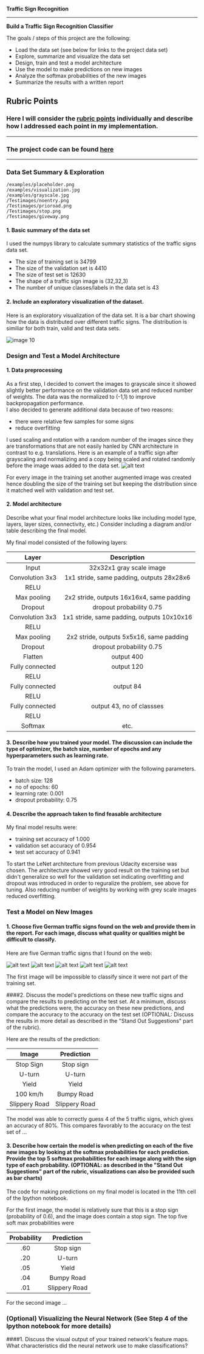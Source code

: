 **Traffic Sign Recognition** 


---

**Build a Traffic Sign Recognition Classifier**

The goals / steps of this project are the following:
* Load the data set (see below for links to the project data set)
* Explore, summarize and visualize the data set
* Design, train and test a model architecture
* Use the model to make predictions on new images
* Analyze the softmax probabilities of the new images
* Summarize the results with a written report


[//]: # (Image References)

[image1]: ./examples/visualization.jpg "Visualization"
[image2]: ./examples/grayscale.jpg "Grayscaling"
[image3]: ./examples/random_noise.jpg "Random Noise"
[image4]: ./examples/placeholder.png "Traffic Sign 1"
[image5]: ./examples/placeholder.png "Traffic Sign 2"
[image6]: ./examples/placeholder.png "Traffic Sign 3"
[image7]: ./examples/placeholder.png "Traffic Sign 4"
[image8]: ./examples/placeholder.png "Traffic Sign 5"
[image10]: ./data_dist.png "Data distribution"

## Rubric Points
### Here I will consider the [rubric points](https://review.udacity.com/#!/rubrics/481/view) individually and describe how I addressed each point in my implementation.  

---
### The project code can be found [here](https://github.com/ChristerAkerblom/Udacity/blob/master/Traffic_Sign_Classifier-Grey%20scale-v2.ipynb) 
---

### Data Set Summary & Exploration

	/examples/placeholder.png 	
	/examples/visualization.jpg 	
	/examples/grayscale.jpg 	
	/Testimages/noentry.png 	
	/Testimages/prioroad.png 	
	/Testimages/stop.png 	
	/Testimages/giveway.png 
	
#### 1. Basic summary of the data set
I used the numpys library to calculate summary statistics of the traffic signs data set.

* The size of training set is 34799
* The size of the validation set is 4410
* The size of test set is 12630
* The shape of a traffic sign image is (32,32,3)
* The number of unique classes/labels in the data set is 43

#### 2. Include an exploratory visualization of the dataset.
Here is an exploratory visualization of the data set. It is a bar chart showing how the data is distributed over different traffic signs. The distribution is similiar for both train, valid and test data sets.

![image 10](https://github.com/ChristerAkerblom/Udacity/blob/master/data_dist.png)


### Design and Test a Model Architecture

#### 1. Data preprocessing

As a first step, I decided to convert the images to grayscale since it showed slightly better performance on the validation data set and reduced number of weights. The data was the normalized to (-1,1) to improve backpropagation performance.  
I also decided to generate additional data because of two reasons:
* there were relative few samples for some signs
* reduce overfitting

I used scaling and rotation with a random number of the images since they are transformations that are not easily hanled by CNN architecture in contrast to e.g. translations. Here is an example of a traffic sign after grayscaling and normalizing and a copy being scaled and rotated randomly before the image waas added to the data set.
![alt text](https://github.com/ChristerAkerblom/Udacity/blob/master/scale_rot.png)

For every image in the training set another augmented image was created hence doubling the size of the training set but keeping the distribution since it matched well with validation and test set.

#### 2. Model architecture 
Describe what your final model architecture looks like including model type, layers, layer sizes, connectivity, etc.) Consider including a diagram and/or table describing the final model.

My final model consisted of the following layers:

| Layer         	|     Description	        			| 
|:---------------------:|:-----------------------------------------------------:| 
| Input         	| 32x32x1 gray scale image   				| 
| Convolution 3x3     	| 1x1 stride, same padding, outputs 28x28x6 		|
| RELU			|							|
| Max pooling	      	| 2x2 stride,  outputs 16x16x4, same padding 		|
| Dropout		| dropout probability 0.75				|
| Convolution 3x3	| 1x1 stride, same padding, outputs 10x10x16		|
| RELU			|							|
| Max pooling		| 2x2 stride, outputs 5x5x16, same padding 		|	
| Dropout		| dropout probability 0.75				|
| Flatten		| output 400 		     				|
| Fully connected	| output 120						|
| RELU			| 							|
| Fully connected	| output 84						|
| RELU			| 							|
| Fully connected	| output 43, no of classses				|
| RELU			| 							|
| Softmax		| etc.        						|


#### 3. Describe how you trained your model. The discussion can include the type of optimizer, the batch size, number of epochs and any hyperparameters such as learning rate.

To train the model, I used an Adam optimizer with the following parameters.

* batch size: 128
* no of epochs: 60
* learning rate: 0.001
* dropout probability: 0.75

#### 4. Describe the approach taken to find feasable architecture 

My final model results were:
* training set accuracy of 1.000
* validation set accuracy of 0.954
* test set accuracy of 0.941

To start the LeNet architecture from previous Udacity excersise was chosen. The architecture showed very good result on the training set but didn't generalize so well for the validation set indicating overfitting and dropout was introduced in order to reguralize the problem, see above for tuning. Also reducing number of weights by working with grey scale images reduced overfitting. 


### Test a Model on New Images

#### 1. Choose five German traffic signs found on the web and provide them in the report. For each image, discuss what quality or qualities might be difficult to classify.

Here are five German traffic signs that I found on the web:

![alt text][image4] ![alt text][image5] ![alt text][image6] 
![alt text][image7] ![alt text][image8]

The first image will be impossible to classify since it were not part of the training set.

####2. Discuss the model's predictions on these new traffic signs and compare the results to predicting on the test set. At a minimum, discuss what the predictions were, the accuracy on these new predictions, and compare the accuracy to the accuracy on the test set (OPTIONAL: Discuss the results in more detail as described in the "Stand Out Suggestions" part of the rubric).

Here are the results of the prediction:

| Image			        |     Prediction	        					| 
|:---------------------:|:---------------------------------------------:| 
| Stop Sign      		| Stop sign   									| 
| U-turn     			| U-turn 										|
| Yield					| Yield											|
| 100 km/h	      		| Bumpy Road					 				|
| Slippery Road			| Slippery Road      							|


The model was able to correctly guess 4 of the 5 traffic signs, which gives an accuracy of 80%. This compares favorably to the accuracy on the test set of ...

#### 3. Describe how certain the model is when predicting on each of the five new images by looking at the softmax probabilities for each prediction. Provide the top 5 softmax probabilities for each image along with the sign type of each probability. (OPTIONAL: as described in the "Stand Out Suggestions" part of the rubric, visualizations can also be provided such as bar charts)

The code for making predictions on my final model is located in the 11th cell of the Ipython notebook.

For the first image, the model is relatively sure that this is a stop sign (probability of 0.6), and the image does contain a stop sign. The top five soft max probabilities were

| Probability         	|     Prediction	        					| 
|:---------------------:|:---------------------------------------------:| 
| .60         			| Stop sign   									| 
| .20     				| U-turn 										|
| .05					| Yield											|
| .04	      			| Bumpy Road					 				|
| .01				    | Slippery Road      							|


For the second image ... 

### (Optional) Visualizing the Neural Network (See Step 4 of the Ipython notebook for more details)
####1. Discuss the visual output of your trained network's feature maps. What characteristics did the neural network use to make classifications?
